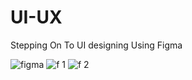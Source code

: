 # UI-UX
Stepping On To UI designing Using Figma

![figma](https://user-images.githubusercontent.com/73493598/172297377-74782277-14ad-4bbd-84db-fafefc7a862e.png)
![f 1](https://user-images.githubusercontent.com/73493598/172297428-9098cb25-9e90-423e-9e7f-65076a7fb865.png)
![f 2](https://user-images.githubusercontent.com/73493598/172297442-a74ae050-553b-47cf-8a91-5ea19aa39210.png)
